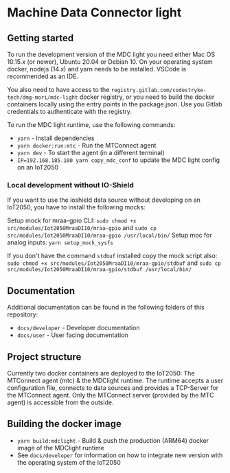 # Machine Data Connector light

## Getting started

To run the development version of the MDC light you need either Mac OS 10.15.x (or newer), Ubuntu 20.04 or Debian 10. On your operating system docker, nodejs (14.x) and yarn needs to be installed. VSCode is recommended as an IDE.

You also need to have access to the `registry.gitlab.com/codestryke-tech/dmg-mori/mdc-light` docker registry, or you need to build the
docker containers locally using the entry points in the package.json. Use you Gitlab credentials to authenticate with the registry.

To run the MDC light runtime, use the following commands:

- `yarn` - Install dependencies
- `yarn docker:run:mtc` - Run the MTConnect agent
- `yarn dev` - To start the agent (in a different terminal)
- `IP=192.168.185.100 yarn copy_mdc_conf` to update the MDC light config on an IoT2050

### Local development without IO-Shield

If you want to use the ioshield data source without developing on an IoT2050, you have to install the following mocks:

Setup mock for mraa-gpio CLI:
`sudo chmod +x src/modules/Iot2050MraaDI10/mraa-gpio` and `sudo cp src/modules/Iot2050MraaDI10/mraa-gpio /usr/local/bin/`
Setup moc for analog inputs:
`yarn setup_mock_sysfs`

If you don't have the command `stdbuf` installed copy the mock script also:
`sudo chmod +x src/modules/Iot2050MraaDI10/mraa-gpio/stdbuf` and `sudo cp src/modules/Iot2050MraaDI10/mraa-gpio/stdbuf /usr/local/bin/`

## Documentation

Additional documentation can be found in the following folders of this repository:

- `docs/developer` - Developer documentation
- `docs/user` - User facing documentation

## Project structure

Currently two docker containers are deployed to the IoT2050: The MTConnect agent (mtc) & the MDClight runtime.
The runtime accepts a user configuration file, connects to data sources and provides a TCP-Server for the MTConnect agent.
Only the MTConnect server (provided by the MTC agent) is accessible from the outside.

## Building the docker image

- `yarn build:mdclight` - Build & push the production (ARM64) docker image of the MDClight runtime
- See `docs/developer` for information on how to integrate new version with the operating system of the IoT2050
